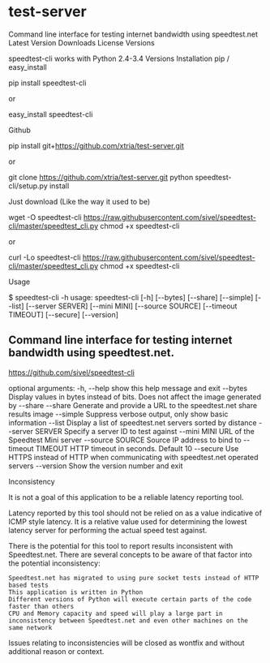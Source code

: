 # test-server

Command line interface for testing internet bandwidth using speedtest.net
Latest Version Downloads License
Versions

speedtest-cli works with Python 2.4-3.4
Versions
Installation
pip / easy_install

pip install speedtest-cli

or

easy_install speedtest-cli

Github

pip install git+https://github.com/xtria/test-server.git

or

git clone https://github.com/xtria/test-server.git
python speedtest-cli/setup.py install

Just download (Like the way it used to be)

wget -O speedtest-cli https://raw.githubusercontent.com/sivel/speedtest-cli/master/speedtest_cli.py
chmod +x speedtest-cli

or

curl -Lo speedtest-cli https://raw.githubusercontent.com/sivel/speedtest-cli/master/speedtest_cli.py
chmod +x speedtest-cli

Usage

$ speedtest-cli -h
usage: speedtest-cli [-h] [--bytes] [--share] [--simple] [--list]
                     [--server SERVER] [--mini MINI] [--source SOURCE]
                     [--timeout TIMEOUT] [--secure] [--version]

Command line interface for testing internet bandwidth using speedtest.net.
--------------------------------------------------------------------------
https://github.com/sivel/speedtest-cli

optional arguments:
  -h, --help         show this help message and exit
  --bytes            Display values in bytes instead of bits. Does not affect
                     the image generated by --share
  --share            Generate and provide a URL to the speedtest.net share
                     results image
  --simple           Suppress verbose output, only show basic information
  --list             Display a list of speedtest.net servers sorted by
                     distance
  --server SERVER    Specify a server ID to test against
  --mini MINI        URL of the Speedtest Mini server
  --source SOURCE    Source IP address to bind to
  --timeout TIMEOUT  HTTP timeout in seconds. Default 10
  --secure           Use HTTPS instead of HTTP when communicating with
                     speedtest.net operated servers
  --version          Show the version number and exit

Inconsistency

It is not a goal of this application to be a reliable latency reporting tool.

Latency reported by this tool should not be relied on as a value indicative of ICMP style latency. It is a relative value used for determining the lowest latency server for performing the actual speed test against.

There is the potential for this tool to report results inconsistent with Speedtest.net. There are several concepts to be aware of that factor into the potential inconsistency:

    Speedtest.net has migrated to using pure socket tests instead of HTTP based tests
    This application is written in Python
    Different versions of Python will execute certain parts of the code faster than others
    CPU and Memory capacity and speed will play a large part in inconsistency between Speedtest.net and even other machines on the same network

Issues relating to inconsistencies will be closed as wontfix and without additional reason or context.
